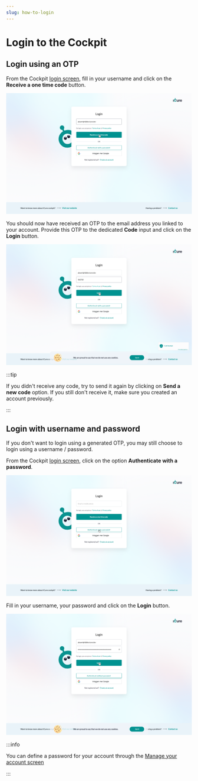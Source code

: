 ```yaml
---
slug: how-to-login
---
```


# Login to the Cockpit

## Login using an OTP
From the Cockpit [login screen](https://cockpit.icure.dev/login), fill in your username and click on the 
**Receive a one time code** button.

![Authenticate with code](./img/authenticate-with-code.png)

You should now have received an OTP to the email address you linked to your account. 
Provide this OTP to the dedicated **Code** input and click on the **Login** button.

![Login form with code](./img/authenticate-with-code-step-2.png)

:::tip

If you didn't receive any code, try to send it again by clicking on **Send a new code** option. 
If you still don't receive it, make sure you created an account previously.

:::


## Login with username and password
If you don't want to login using a generated OTP, you may still choose to login using a username / password. 

From the Cockpit [login screen](https://cockpit.icure.dev/login), click on the option **Authenticate with a password**.

![Authenticate with password](./img/authenticate-with-password.png)

Fill in your username, your password and click on the **Login** button.

![Login form](./img/login-form.png)

:::info

You can define a password for your account through the [Manage your account screen](how-to-manage-your-account.md) 

:::